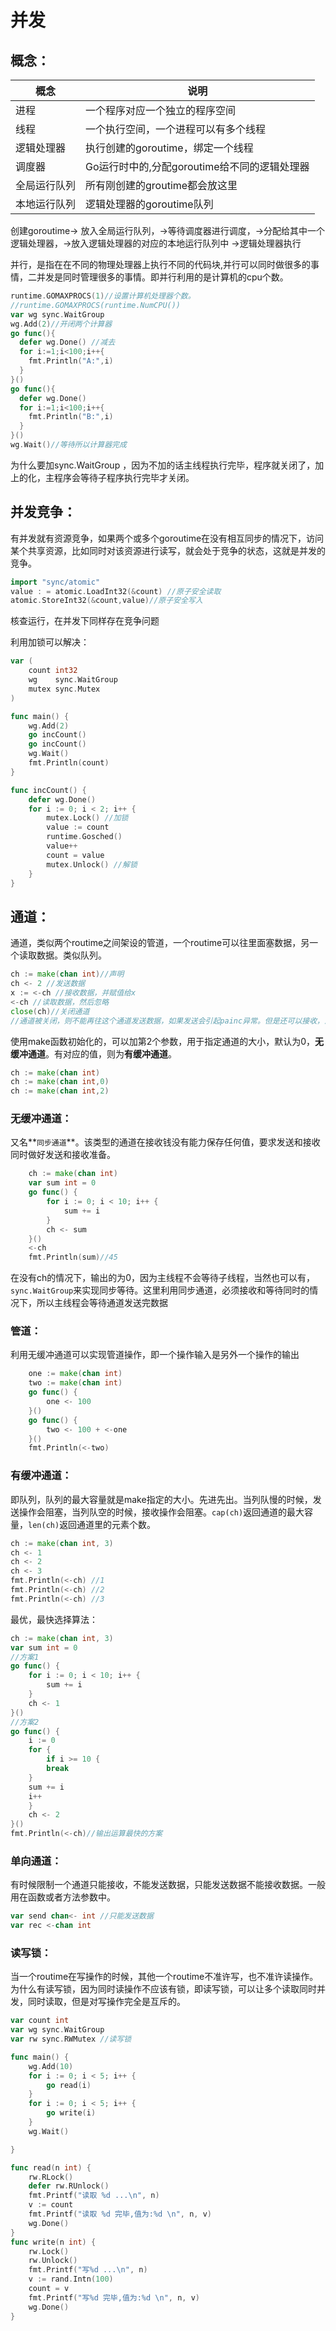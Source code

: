 # 并发

## 概念：

| 概念     | 说明                           |
| ------ | ---------------------------- |
| 进程     | 一个程序对应一个独立的程序空间              |
| 线程     | 一个执行空间，一个进程可以有多个线程           |
| 逻辑处理器  | 执行创建的goroutime，绑定一个线程        |
| 调度器    | Go运行时中的,分配goroutime给不同的逻辑处理器 |
| 全局运行队列 | 所有刚创建的groutime都会放这里          |
| 本地运行队列 | 逻辑处理器的goroutime队列            |

创建goroutime-> 放入全局运行队列，->等待调度器进行调度，->分配给其中一个逻辑处理器，->放入逻辑处理器的对应的本地运行队列中 ->逻辑处理器执行

并行，是指在在不同的物理处理器上执行不同的代码块,并行可以同时做很多的事情，二并发是同时管理很多的事情。即并行利用的是计算机的cpu个数。

```Go
runtime.GOMAXPROCS(1)//设置计算机处理器个数。
//runtime.GOMAXPROCS(runtime.NumCPU())
var wg sync.WaitGroup
wg.Add(2)//开闭两个计算器 
go func(){
  defer wg.Done() //减去
  for i:=1;i<100;i++{
    fmt.Println("A:",i)
  }
}()
go func(){
  defer wg.Done()
  for i:=1;i<100;i++{
    fmt.Println("B:",i)
  }
}()
wg.Wait()//等待所以计算器完成
```

为什么要加sync.WaitGroup ，因为不加的话主线程执行完毕，程序就关闭了，加上的化，主程序会等待子程序执行完毕才关闭。

## 并发竞争：

有并发就有资源竞争，如果两个或多个goroutime在没有相互同步的情况下，访问某个共享资源，比如同时对该资源进行读写，就会处于竞争的状态，这就是并发的竞争。

```go
import "sync/atomic"
value : = atomic.LoadInt32(&count) //原子安全读取
atomic.StoreInt32(&count,value)//原子安全写入
```

核查运行，在并发下同样存在竞争问题

利用加锁可以解决：

```go
var (
	count int32
	wg    sync.WaitGroup
	mutex sync.Mutex
)

func main() {
	wg.Add(2)
	go incCount()
	go incCount()
	wg.Wait()
	fmt.Println(count)
}

func incCount() {
	defer wg.Done()
	for i := 0; i < 2; i++ {
		mutex.Lock() //加锁
		value := count
		runtime.Gosched()
		value++
		count = value
		mutex.Unlock() //解锁
	}
}
```

## 通道：

通道，类似两个routime之间架设的管道，一个routime可以往里面塞数据，另一个读取数据。类似队列。

```go
ch := make(chan int)//声明
ch <- 2 //发送数据
x := <-ch //接收数据，并赋值给x
<-ch //读取数据，然后忽略
close(ch)//关闭通道
//通道被关闭，则不能再往这个通道发送数据，如果发送会引起painc异常。但是还可以接收，没有数据返回nil
```

使用make函数初始化的，可以加第2个参数，用于指定通道的大小，默认为0，**无缓冲通道**。有对应的值，则为**有缓冲通道**。

```go
ch := make(chan int)
ch := make(chan int,0)
ch := make(chan int,2)
```

### 无缓冲通道：

又名**`同步通道`**。该类型的通道在接收钱没有能力保存任何值，要求发送和接收同时做好发送和接收准备。

```go
	ch := make(chan int)
	var sum int = 0
	go func() {
		for i := 0; i < 10; i++ {
			sum += i
		}
		ch <- sum
	}()
	<-ch
	fmt.Println(sum)//45
```

在没有ch的情况下，输出的为0，因为主线程不会等待子线程，当然也可以有，`sync.WaitGroup`来实现同步等待。这里利用同步通道，必须接收和等待同时的情况下，所以主线程会等待通道发送完数据

### 管道：

利用无缓冲通道可以实现管道操作，即一个操作输入是另外一个操作的输出

```go
	one := make(chan int)
	two := make(chan int)
	go func() {
		one <- 100
	}()
	go func() {
		two <- 100 + <-one
	}()
	fmt.Println(<-two)
```

### 有缓冲通道：

即队列，队列的最大容量就是make指定的大小。先进先出。当列队慢的时候，发送操作会阻塞，当列队空的时候，接收操作会阻塞。`cap(ch)`返回通道的最大容量，`len(ch)`返回通道里的元素个数。

```go
ch := make(chan int, 3)
ch <- 1
ch <- 2
ch <- 3
fmt.Println(<-ch) //1
fmt.Println(<-ch) //2
fmt.Println(<-ch) //3
```

最优，最快选择算法：

```Go
ch := make(chan int, 3)
var sum int = 0
//方案1
go func() {
	for i := 0; i < 10; i++ {
		sum += i
	}
	ch <- 1
}()
//方案2
go func() {
	i := 0
	for {
		if i >= 10 {
		break
	}
	sum += i
	i++
	}
	ch <- 2
}()
fmt.Println(<-ch)//输出运算最快的方案
```

### 单向通道：

有时候限制一个通道只能接收，不能发送数据，只能发送数据不能接收数据。一般用在函数或者方法参数中。

```go
var send chan<- int //只能发送数据
var rec <-chan int
```

### 读写锁：

当一个routime在写操作的时候，其他一个routime不准许写，也不准许读操作。为什么有读写锁，因为同时读操作不应该有锁，即读写锁，可以让多个读取同时并发，同时读取，但是对写操作完全是互斥的。

```go
var count int
var wg sync.WaitGroup
var rw sync.RWMutex //读写锁

func main() {
	wg.Add(10)
	for i := 0; i < 5; i++ {
		go read(i)
	}
	for i := 0; i < 5; i++ {
		go write(i)
	}
	wg.Wait()

}

func read(n int) {
	rw.RLock()
	defer rw.RUnlock()
	fmt.Printf("读取 %d ...\n", n)
	v := count
	fmt.Printf("读取 %d 完毕,值为:%d \n", n, v)
	wg.Done()
}
func write(n int) {
	rw.Lock()
	rw.Unlock()
	fmt.Printf("写%d ...\n", n)
	v := rand.Intn(100)
	count = v
	fmt.Printf("写%d 完毕,值为:%d \n", n, v)
	wg.Done()
}

```

